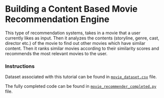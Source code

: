 # Building a Content Based Movie Recommendation Engine

This type of recommendation systems, takes in a movie that a user currently likes as input. Then it analyzes the contents (storyline, genre, cast, director etc.) of the movie to find out other movies which have similar content. Then it ranks similar movies according to their similarity scores and recommends the most relevant movies to the user.

### Instructions

Dataset associated with this tutorial can be found in [`movie_dataset.csv`](https://github.com/Nahush04/Movie-Recommendation-System/blob/main/Content%20Based/movie_dataset.csv) file.

The fully completed code can be found in [`movie_recommender_completed.py`](https://github.com/Nahush04/Movie-Recommendation-System/blob/main/Content%20Based/movie_recommender_completed.py) file.
<br><br>
